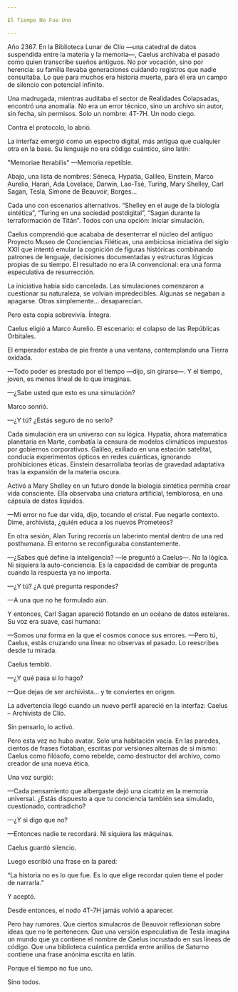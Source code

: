 ```yaml
---

El Tiempo No Fue Uno

---
```


Año 2367. En la Biblioteca Lunar de Clío —una catedral de datos suspendida entre la materia y la memoria—, Caelus archivaba el pasado como quien transcribe sueños antiguos. No por vocación, sino por herencia: su familia llevaba generaciones cuidando registros que nadie consultaba. Lo que para muchos era historia muerta, para él era un campo de silencio con potencial infinito.

Una madrugada, mientras auditaba el sector de Realidades Colapsadas, encontró una anomalía. No era un error técnico, sino un archivo sin autor, sin fecha, sin permisos. Solo un nombre: 4T-7H. Un nodo ciego.

Contra el protocolo, lo abrió.

La interfaz emergió como un espectro digital, más antigua que cualquier otra en la base. Su lenguaje no era código cuántico, sino latín:

"Memoriae Iterabilis" —Memoria repetible.

Abajo, una lista de nombres: Séneca, Hypatia, Galileo, Einstein, Marco Aurelio, Harari, Ada Lovelace, Darwin, Lao-Tsé, Turing, Mary Shelley, Carl Sagan, Tesla, Simone de Beauvoir, Borges...

Cada uno con escenarios alternativos. “Shelley en el auge de la biología sintética”, “Turing en una sociedad postdigital”, “Sagan durante la terraformación de Titán”. Todos con una opción: Iniciar simulación.

Caelus comprendió que acababa de desenterrar el núcleo del antiguo Proyecto Museo de Conciencias Filéticas, una ambiciosa iniciativa del siglo XXII que intentó emular la cognición de figuras históricas combinando patrones de lenguaje, decisiones documentadas y estructuras lógicas propias de su tiempo. El resultado no era IA convencional: era una forma especulativa de resurrección.

La iniciativa había sido cancelada. Las simulaciones comenzaron a cuestionar su naturaleza, se volvían impredecibles. Algunas se negaban a apagarse. Otras simplemente... desaparecían.

Pero esta copia sobrevivía. Íntegra.

Caelus eligió a Marco Aurelio. El escenario: el colapso de las Repúblicas Orbitales.

El emperador estaba de pie frente a una ventana, contemplando una Tierra oxidada.

—Todo poder es prestado por el tiempo —dijo, sin girarse—. Y el tiempo, joven, es menos lineal de lo que imaginas.

—¿Sabe usted que esto es una simulación?

Marco sonrió.

—¿Y tú? ¿Estás seguro de no serlo?

Cada simulación era un universo con su lógica. Hypatia, ahora matemática planetaria en Marte, combatía la censura de modelos climáticos impuestos por gobiernos corporativos. Galileo, exiliado en una estación satelital, conducía experimentos ópticos en redes cuánticas, ignorando prohibiciones éticas. Einstein desarrollaba teorías de gravedad adaptativa tras la expansión de la materia oscura.

Activó a Mary Shelley en un futuro donde la biología sintética permitía crear vida consciente. Ella observaba una criatura artificial, temblorosa, en una cápsula de datos líquidos.

—Mi error no fue dar vida, dijo, tocando el cristal. Fue negarle contexto. Dime, archivista, ¿quién educa a los nuevos Prometeos?

En otra sesión, Alan Turing recorría un laberinto mental dentro de una red posthumana. El entorno se reconfiguraba constantemente.

—¿Sabes qué define la inteligencia? —le preguntó a Caelus—. No la lógica. Ni siquiera la auto-conciencia. Es la capacidad de cambiar de pregunta cuando la respuesta ya no importa.

—¿Y tú? ¿A qué pregunta respondes?

—A una que no he formulado aún.

Y entonces, Carl Sagan apareció flotando en un océano de datos estelares. Su voz era suave, casi humana:

—Somos una forma en la que el cosmos conoce sus errores.
—Pero tú, Caelus, estás cruzando una línea: no observas el pasado. Lo reescribes desde tu mirada.

Caelus tembló.

—¿Y qué pasa si lo hago?

—Que dejas de ser archivista… y te conviertes en origen.

La advertencia llegó cuando un nuevo perfil apareció en la interfaz: Caelus – Archivista de Clío.

Sin pensarlo, lo activó.

Pero esta vez no hubo avatar. Solo una habitación vacía. En las paredes, cientos de frases flotaban, escritas por versiones alternas de sí mismo: Caelus como filósofo, como rebelde, como destructor del archivo, como creador de una nueva ética.

Una voz surgió:

—Cada pensamiento que albergaste dejó una cicatriz en la memoria universal. ¿Estás dispuesto a que tu conciencia también sea simulado, cuestionado, contradicho?

—¿Y si digo que no?

—Entonces nadie te recordará. Ni siquiera las máquinas.

Caelus guardó silencio.

Luego escribió una frase en la pared:

“La historia no es lo que fue. Es lo que elige recordar quien tiene el poder de narrarla.”

Y aceptó.

Desde entonces, el nodo 4T-7H jamás volvió a aparecer.

Pero hay rumores. Que ciertos simulacros de Beauvoir reflexionan sobre ideas que no le pertenecen. Que una versión especulativa de Tesla imagina un mundo que ya contiene el nombre de Caelus incrustado en sus líneas de código. Que una biblioteca cuántica perdida entre anillos de Saturno contiene una frase anónima escrita en latín.

Porque el tiempo no fue uno.

Sino todos.